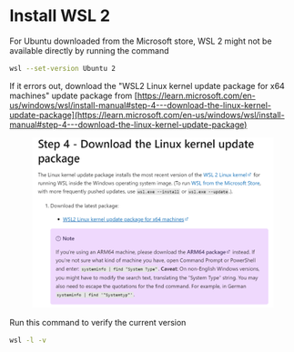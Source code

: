 # Install WSL 2

For Ubuntu downloaded from the Microsoft store, WSL 2 might not be available directly by running the command&#x20;

```bash
wsl --set-version Ubuntu 2
```



If it errors out, download the "WSL2 Linux kernel update package for x64 machines" update package from [https://learn.microsoft.com/en-us/windows/wsl/install-manual#step-4---download-the-linux-kernel-update-package](https://learn.microsoft.com/en-us/windows/wsl/install-manual#step-4---download-the-linux-kernel-update-package)

<figure><img src="../../.gitbook/assets/image (43).png" alt=""><figcaption></figcaption></figure>



Run this command to verify the current version

```bash
wsl -l -v
```



